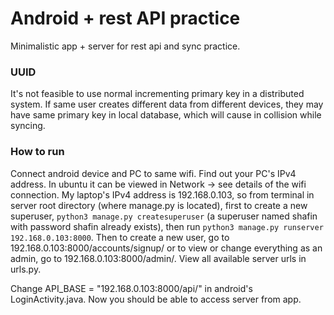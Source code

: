 # Android + rest API practice

Minimalistic app + server for rest api and sync practice.

### UUID

It's not feasible to use normal incrementing primary key in a distributed system. If same user creates different data from different devices, they may have same primary key in local database, which will cause in collision while syncing.


### How to run

Connect android device and PC to same wifi. Find out your PC's IPv4 address. In ubuntu it can be viewed in Network -> see details of the wifi connection. My laptop's IPv4 address is 192.168.0.103, so from terminal in server root directory (where manage.py is located), first to create a new superuser, `python3 manage.py createsuperuser` (a superuser named shafin with password shafin already exists), then run `python3 manage.py runserver 192.168.0.103:8000`. Then to create a new user, go to 192.168.0.103:8000/accounts/signup/ or to view or change everything as an admin, go to 192.168.0.103:8000/admin/. View all available server urls in urls.py.

Change API_BASE = "192.168.0.103:8000/api/" in android's LoginActivity.java. Now you should be able to access server from app.